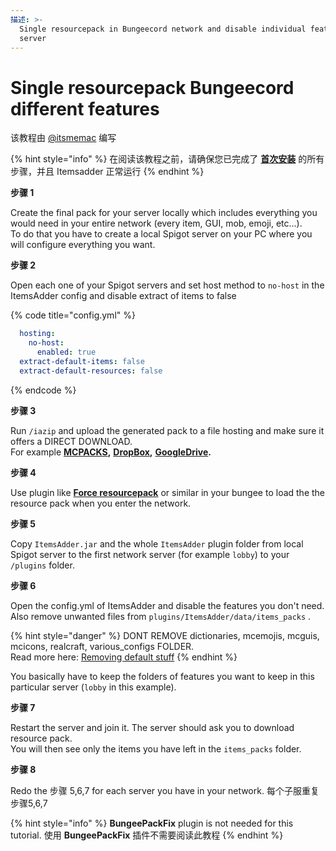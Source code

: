 ```yaml
---
描述: >-
  Single resourcepack in Bungeecord network and disable individual features per
  server
---
```


# Single resourcepack Bungeecord different features

该教程由 [@itsmemac](https://github.com/LoneDev6/Wiki-ItemsAdder/pull/35) 编写

{% hint style="info" %}
在阅读该教程之前，请确保您已完成了 [**首次安装**](https://itemsadder.devs.beer/first-install)  的所有步骤，并且 Itemsadder 正常运行
{% endhint %}

**步骤 1**

Create the final pack for your server locally which includes everything you would need in your entire network (every item, GUI, mob, emoji, etc...).\
To do that you have to create a local Spigot server on your PC where you will configure everything you want.

**步骤 2**

Open each one of your Spigot servers and set host method to `no-host` in the ItemsAdder config and disable extract of items to false

{% code title="config.yml" %}
```yaml
  hosting:
    no-host:
      enabled: true
  extract-default-items: false
  extract-default-resources: false
```
{% endcode %}

**步骤 3**

Run `/iazip` and upload the generated pack to a file hosting and make sure it offers a DIRECT DOWNLOAD.\
For example [**MCPACKS**](https://mc-packs.net/)**,** [**DropBox**](../plugin-usage/resourcepack-hosting/resourcepack-on-dropbox.md)**,** [**GoogleDrive**](../plugin-usage/resourcepack-hosting/google-drive-1.17.1+.md)**.**

**步骤 4**

Use plugin like [**Force resourcepack**](https://www.spigotmc.org/resources/force-resourcepacks.10499/) or similar in your bungee to load the the resource pack when you enter the network.

**步骤 5**

Copy `ItemsAdder.jar` and the whole `ItemsAdder` plugin folder from local Spigot server to the first network server (for example `lobby`) to your `/plugins` folder.

**步骤 6**

Open the config.yml of ItemsAdder and disable the features you don't need.\
Also remove unwanted files from `plugins/ItemsAdder/data/items_packs` .

{% hint style="danger" %}
DONT REMOVE dictionaries, mcemojis, mcguis, mcicons, realcraft, various\_configs FOLDER.\
Read more here: [Removing default stuff](removing-default-stuff/)
{% endhint %}

You basically have to keep the folders of features you want to keep in this particular server (`lobby` in this example).

**步骤 7**

Restart the server and join it. The server should ask you to download resource pack.\
You will then see only the items you have left in the `items_packs` folder.

**步骤 8**

Redo the 步骤 5,6,7 for each server you have in your network.
每个子服重复步骤5,6,7

{% hint style="info" %}
**BungeePackFix** plugin is not needed for this tutorial.
使用 **BungeePackFix**  插件不需要阅读此教程
{% endhint %}
